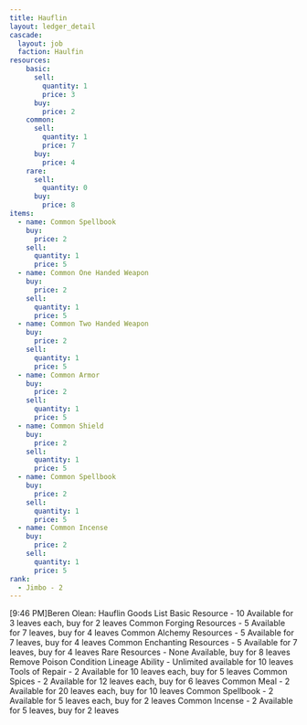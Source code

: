 ```yaml
---
title: Hauflin
layout: ledger_detail
cascade:
  layout: job
  faction: Haulfin
resources:
    basic:
      sell:
        quantity: 1
        price: 3
      buy:
        price: 2
    common:
      sell:
        quantity: 1
        price: 7
      buy:
        price: 4
    rare:
      sell:
        quantity: 0
      buy:
        price: 8
items:
  - name: Common Spellbook
    buy: 
      price: 2
    sell:
      quantity: 1
      price: 5
  - name: Common One Handed Weapon
    buy: 
      price: 2
    sell:
      quantity: 1
      price: 5
  - name: Common Two Handed Weapon
    buy: 
      price: 2
    sell:
      quantity: 1
      price: 5
  - name: Common Armor
    buy: 
      price: 2
    sell:
      quantity: 1
      price: 5
  - name: Common Shield
    buy: 
      price: 2
    sell:
      quantity: 1
      price: 5
  - name: Common Spellbook
    buy: 
      price: 2
    sell:
      quantity: 1
      price: 5
  - name: Common Incense
    buy: 
      price: 2
    sell:
      quantity: 1
      price: 5
rank:
  - Jimbo - 2 
---
```




[9:46 PM]Beren Olean: Hauflin Goods List
Basic Resource - 10 Available for 3 leaves each, buy for 2 leaves
Common Forging Resources - 5 Available for 7 leaves, buy for 4 leaves
Common Alchemy Resources - 5 Available for 7 leaves, buy for 4 leaves
Common Enchanting Resources - 5 Available for 7 leaves, buy for 4 leaves
Rare Resources - None Available, buy for 8 leaves
Remove Poison Condition Lineage Ability - Unlimited available for 10 leaves
Tools of Repair - 2 Available for 10 leaves each, buy for 5 leaves
Common Spices - 2 Available for 12 leaves each, buy for 6 leaves
Common Meal - 2 Available for 20 leaves each, buy for 10 leaves
Common Spellbook - 2 Available for 5 leaves each, buy for 2 leaves
Common Incense - 2 Available for 5 leaves, buy for 2 leaves
